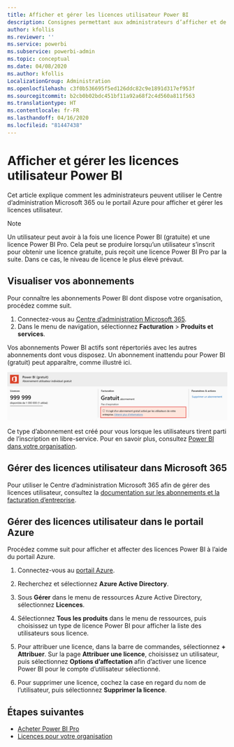 ```yaml
---
title: Afficher et gérer les licences utilisateur Power BI
description: Consignes permettant aux administrateurs d’afficher et de gérer les licences utilisateur Power BI dans leur organisation.
author: kfollis
ms.reviewer: ''
ms.service: powerbi
ms.subservice: powerbi-admin
ms.topic: conceptual
ms.date: 04/08/2020
ms.author: kfollis
LocalizationGroup: Administration
ms.openlocfilehash: c3f0b536695f5ed126ddc82c9e1891d317ef953f
ms.sourcegitcommit: b2cb0b02bdc451bf11a92a68f2c4d560a811f563
ms.translationtype: HT
ms.contentlocale: fr-FR
ms.lasthandoff: 04/16/2020
ms.locfileid: "81447438"
---
```

# <a name="view-and-manage-power-bi-user-licenses"></a>Afficher et gérer les licences utilisateur Power BI

Cet article explique comment les administrateurs peuvent utiliser le Centre d’administration Microsoft 365 ou le portail Azure pour afficher et gérer les licences utilisateur.

> [!NOTE]
>
>Un utilisateur peut avoir à la fois une licence Power BI (gratuite) et une licence Power BI Pro. Cela peut se produire lorsqu’un utilisateur s’inscrit pour obtenir une licence gratuite, puis reçoit une licence Power BI Pro par la suite. Dans ce cas, le niveau de licence le plus élevé prévaut.
>

## <a name="view-your-subscriptions"></a>Visualiser vos abonnements

Pour connaître les abonnements Power BI dont dispose votre organisation, procédez comme suit.

1. Connectez-vous au [Centre d’administration Microsoft 365](https://admin.microsoft.com).
2. Dans le menu de navigation, sélectionnez **Facturation** > **Produits et services**.

Vos abonnements Power BI actifs sont répertoriés avec les autres abonnements dont vous disposez. Un abonnement inattendu pour Power BI (gratuit) peut apparaître, comme illustré ici.

  ![Abonnement gratuit power BI activé par l’utilisateur](media/service-admin-manage-licenses/power-bi-free-user-activated.png)

Ce type d’abonnement est créé pour vous lorsque les utilisateurs tirent parti de l’inscription en libre-service. Pour en savoir plus, consultez [Power BI dans votre organisation](https://docs.microsoft.com/microsoft-365/admin/misc/power-bi-in-your-organization?view=o365-worldwide).

## <a name="manage-user-licenses-in-microsoft-365"></a>Gérer des licences utilisateur dans Microsoft 365

Pour utiliser le Centre d’administration Microsoft 365 afin de gérer des licences utilisateur, consultez la [documentation sur les abonnements et la facturation d’entreprise](https://docs.microsoft.com/microsoft-365/commerce/?view=o365-worldwide).

## <a name="manage-user-licenses-in-azure-portal"></a>Gérer des licences utilisateur dans le portail Azure

Procédez comme suit pour afficher et affecter des licences Power BI à l’aide du portail Azure.

1. Connectez-vous au [portail Azure](https://portal.azure.com).

2. Recherchez et sélectionnez **Azure Active Directory**.

3. Sous **Gérer** dans le menu de ressources Azure Active Directory, sélectionnez **Licences**.

4. Sélectionnez **Tous les produits** dans le menu de ressources, puis choisissez un type de licence Power BI pour afficher la liste des utilisateurs sous licence.

5. Pour attribuer une licence, dans la barre de commandes, sélectionnez **+ Attribuer**. Sur la page **Attribuer une licence**, choisissez un utilisateur, puis sélectionnez **Options d’affectation** afin d’activer une licence Power BI pour le compte d’utilisateur sélectionné.

6. Pour supprimer une licence, cochez la case en regard du nom de l’utilisateur, puis sélectionnez **Supprimer la licence**.

## <a name="next-steps"></a>Étapes suivantes

- [Acheter Power BI Pro](../service-admin-purchasing-power-bi-pro.md)
- [Licences pour votre organisation](../service-admin-licensing-organization.md)
